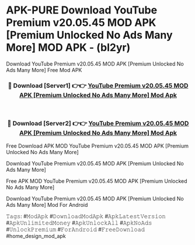 # APK-PURE Download YouTube Premium v20.05.45 MOD APK [Premium Unlocked No Ads Many More] MOD APK - (bl2yr)
Download YouTube Premium v20.05.45 MOD APK [Premium Unlocked No Ads Many More] Free Mod APK

<div align="center">
<h3>🔴 Download [Server1] 👉👉 <a href="https://apk-comot.site?title=YouTube_Premium_v20.05.45_MOD_APK_[Premium_Unlocked_No_Ads_Many_More]">YouTube Premium v20.05.45 MOD APK [Premium Unlocked No Ads Many More] Mod Apk</a></h3><br>

<h3>🔴 Download [Server2] 👉👉 <a href="https://apk-comot.site?title=YouTube_Premium_v20.05.45_MOD_APK_[Premium_Unlocked_No_Ads_Many_More]">YouTube Premium v20.05.45 MOD APK [Premium Unlocked No Ads Many More] Mod Apk</a></h3>
</div>


Free Download APK MOD YouTube Premium v20.05.45 MOD APK [Premium Unlocked No Ads Many More]

Download YouTube Premium v20.05.45 MOD APK [Premium Unlocked No Ads Many More] 

Free APK MOD YouTube Premium v20.05.45 MOD APK [Premium Unlocked No Ads Many More] 

Download YouTube Premium v20.05.45 MOD APK [Premium Unlocked No Ads Many More] Mod For Android

𝚃𝚊𝚐𝚜: #𝙼𝚘𝚍𝙰𝚙𝚔 #𝙳𝚘𝚠𝚗𝚕𝚘𝚊𝚍𝙼𝚘𝚍𝙰𝚙𝚔 #𝙰𝚙𝚔𝙻𝚊𝚝𝚎𝚜𝚝𝚅𝚎𝚛𝚜𝚒𝚘𝚗 #𝙰𝚙𝚔𝚄𝚗𝚕𝚒𝚖𝚒𝚝𝚎𝚍𝙼𝚘𝚗𝚎𝚢 #𝙰𝚙𝚔𝚄𝚗𝚕𝚘𝚌𝚔𝙰𝚕𝚕 #𝙰𝚙𝚔𝙽𝚘𝙰𝚍𝚜 #𝚄𝚗𝚕𝚘𝚌𝚔𝙿𝚛𝚎𝚖𝚒𝚞𝚖 #𝙵𝚘𝚛𝙰𝚗𝚍𝚛𝚘𝚒𝚍 #𝙵𝚛𝚎𝚎𝙳𝚘𝚠𝚗𝚕𝚘𝚊𝚍 #home_design_mod_apk